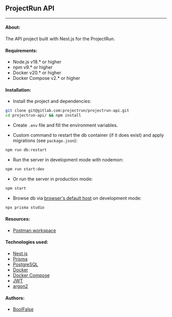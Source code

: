 
## ProjectRun API

---

#### About:

The API project built with Nest.js for the ProjectRun.



#### Requirements:

- Node.js v18.* or higher
- npm v9.* or higher
- Docker v20.* or higher
- Docker Compose v2.* or higher



#### Installation:

- Install the project and dependencies:
```bash
git clone git@gitlab.com:projectrun/projectrun-api.git
cd projectrun-api/ && npm install
```

- Create `.env` file and fill the environment variables.

- Custom command to restart the db container (if it does exist) and apply migrations (see `package.json`):
```bash
npm run db:restart
```

- Run the server in development mode with nodemon:
```bash
npm run start:dev
```

- Or run the server in production mode:
```bash
npm start
```

- Browse db via [browser's default host](http://localhost:5555) on development mode:
```bash
npx prisma studio
```



#### Resources:

- [Postman workspace](https://go.postman.co/workspace/4c1f641c-e02c-4aa5-b636-565308855c75)



#### Technologies used:

- [Nest.js](https://nestjs.com/)
- [Prisma](https://www.prisma.io/)
- [PostgreSQL](https://www.postgresql.org/)
- [Docker](https://www.docker.com/)
- [Docker Compose](https://docs.docker.com/compose/)
- [JWT](https://jwt.io/)
- [argon2](https://www.npmjs.com/package/argon2)



#### Authors:

- [BoolFalse](https://boolfalse.com)
